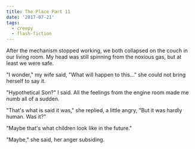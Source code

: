 ```yaml
---
title: The Place Part 11
date: '2017-07-21'
tags:
  - creepy
  - flash-fiction
---
```


After the mechanism stopped working, we both collapsed on the couch in our
living room. My head was still spinning from the noxious gas, but at least we
were safe.

<!-- truncate -->

"I wonder," my wife said, "What will happen to this..." she could not bring
herself to say it.

"Hypothetical Son?" I said. All the feelings from the engine room made me numb
all of a sudden.

"That's what is said it was," she replied, a little angry, "But it was hardly
human. Was it?"

"Maybe that's what children look like in the future."

"Maybe," she said, her anger subsiding.
